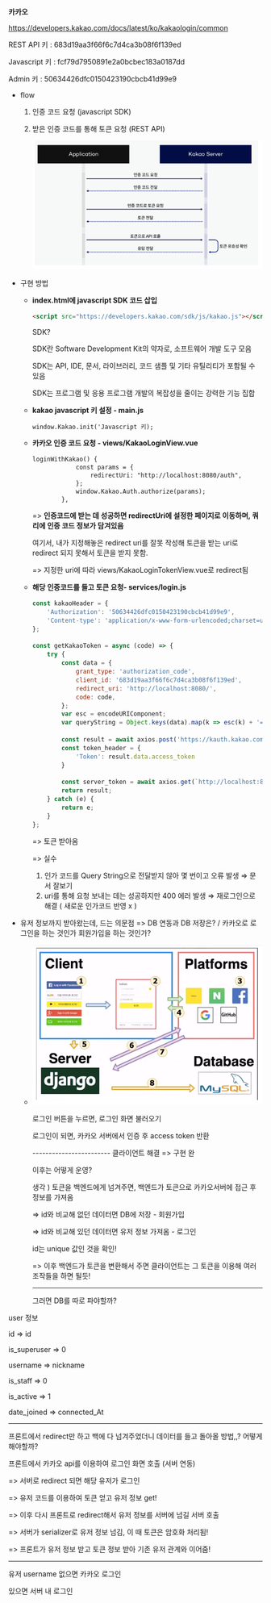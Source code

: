 **카카오**

https://developers.kakao.com/docs/latest/ko/kakaologin/common

REST API 키 : 683d19aa3f66f6c7d4ca3b08f6f139ed

Javascript 키 : fcf79d7950891e2a0bcbec183a0187dd

Admin 키 : 50634426dfc0150423190cbcb41d99e9



- flow

  1. 인증 코드 요청 (javascript SDK)

  2. 받은 인증 코드를 통해 토큰 요청 (REST API)

     ![캡처](social_login.assets/캡처.PNG)

     

- 구현 방법

  - **index.html에 javascript SDK 코드 삽입**

    ```html
    <script src="https://developers.kakao.com/sdk/js/kakao.js"></script>
    ```

    SDK?

    SDK란 Software Development Kit의 약자로, 소프트웨어 개발 도구 모음

    SDK는 API, IDE, 문서, 라이브러리, 코드 샘플 및 기타 유틸리티가 포함될 수 있음

    SDK는 프로그램 및 응용 프로그램 개발의 복잡성을 줄이는 강력한 기능 집합

  - **kakao javascript 키 설정 - main.js**

    ```JS
    window.Kakao.init('Javascript 키);
    ```

  - **카카오 인증 코드 요청 - views/KakaoLoginView.vue**

    ```JS
    loginWithKakao() {
                const params = {
                    redirectUri: "http://localhost:8080/auth",
                };
                window.Kakao.Auth.authorize(params);
            },
    ```

    => **인증코드에 받는 데 성공하면 redirectUri에 설정한 페이지로 이동하며, 쿼리에 인증 코드 정보가 담겨있음**

    여기서, 내가 지정해놓은 redirect uri를 잘못 작성해 토큰을 받는 uri로 redirect 되지 못해서 토큰을 받지 못함. 

    => 지정한 uri에 따라 views/KakaoLoginTokenView.vue로 redirect됨

  - **해당 인증코드를 들고 토큰 요청-  services/login.js**

    ```js
    const kakaoHeader = {
        'Authorization': '50634426dfc0150423190cbcb41d99e9',
        'Content-type': 'application/x-www-form-urlencoded;charset=utf-8',
    };
    
    const getKakaoToken = async (code) => {
        try {
            const data = {
                grant_type: 'authorization_code',
                client_id: '683d19aa3f66f6c7d4ca3b08f6f139ed',
                redirect_uri: 'http://localhost:8080/',
                code: code,
            };
            var esc = encodeURIComponent;
            var queryString = Object.keys(data).map(k => esc(k) + '=' + esc(data[k])).join('&')
    
            const result = await axios.post('https://kauth.kakao.com/oauth/token', queryString, { headers: kakaoHeader });
            const token_header = {
                'Token': result.data.access_token
            }
    
            const server_token = await axios.get(`http://localhost:8080/`, { headers: token_header });
            return result;
        } catch (e) {
            return e;
        }
    };
    ```

    => 토큰 받아옴

    => 실수

    1. 인가 코드를 Query String으로 전달받지 않아 몇 번이고 오류 발생 ⇒ 문서 잘보기
    2. uri를 통해 요청 보내는 데는 성공하지만 400 에러 발생 ⇒ 재로그인으로 해결 ( 새로운 인가코드 반영 x )



- 유저 정보까지 받아왔는데, 드는 의문점 => DB 연동과 DB 저장은? / 카카오로 로그인을 하는 것인가 회원가입을 하는 것인가?

  - ​     <img src="social_login.assets/캡처-16530607170171.PNG" alt="캡처" style="zoom:75%;" />      

    로그인 버튼을 누르면, 로그인 화면 불러오기 

    로그인이 되면, 카카오 서버에서 인증 후 access token 반환

    ------------------------ 클라이언트 해결 => 구현 완

    이후는 어떻게 운영?

    생각 ) 토큰을 백엔드에게 넘겨주면, 백엔드가 토큰으로 카카오서버에 접근 후 정보를 가져옴

    => id와 비교해 없던 데이터면 DB에 저장 - 회원가입

    => id와 비교해 있던 데이터면 유저 정보 가져옴 - 로그인

    id는 unique 값인 것을 확인!

    => 이후 백엔드가 토큰을 변환해서 주면 클라이언트는 그 토큰을 이용해 여러 조작들을 하면 될듯!

    ------------------------------

    그러면 DB를 따로 파야할까?



user 정보

id => id

is_superuser => 0

username => nickname

is_staff => 0

is_active => 1

date_joined => connected_At

----------------

프론트에서 redirect만 하고 백에 다 넘겨주었더니 데이터를 들고 돌아올 방법,,? 어떻게 해야할까?



프론트에서 카카오 api를 이용하여 로그인 화면 호출 (서버 연동)

=> 서버로 redirect 되면 해당 유저가 로그인

=> 유저 코드를 이용하여 토큰 얻고 유저 정보 get!

=> 이후 다시 프론트로 redirect해서 유저 정보를 서버에 넘길 서버 호출

=> 서버가 serializer로 유저 정보 넘김, 이 때 토큰은 암호화 처리됨!

=> 프론트가 유저 정보 받고 토큰 정보 받아 기존 유저 관계와 이어줌!



---------------

유저 username 없으면 카카오 로그인

있으면 서버 내 로그인
